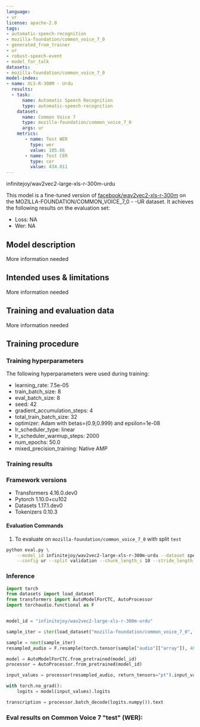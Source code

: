 ```yaml
---
language:
- ur
license: apache-2.0
tags:
- automatic-speech-recognition
- mozilla-foundation/common_voice_7_0
- generated_from_trainer
- ur
- robust-speech-event
- model_for_talk
datasets:
- mozilla-foundation/common_voice_7_0
model-index:
- name: XLS-R-300M - Urdu
  results:
  - task: 
      name: Automatic Speech Recognition 
      type: automatic-speech-recognition
    dataset:
      name: Common Voice 7
      type: mozilla-foundation/common_voice_7_0
      args: ur
    metrics:
       - name: Test WER
         type: wer
         value: 105.66
       - name: Test CER
         type: cer
         value: 434.011
---
```


<!-- This model card has been generated automatically according to the information the Trainer had access to. You
should probably proofread and complete it, then remove this comment. -->

infinitejoy/wav2vec2-large-xls-r-300m-urdu

This model is a fine-tuned version of [facebook/wav2vec2-xls-r-300m](https://huggingface.co/facebook/wav2vec2-xls-r-300m) on the MOZILLA-FOUNDATION/COMMON_VOICE_7_0 - -UR dataset.
It achieves the following results on the evaluation set:
- Loss: NA
- Wer: NA

## Model description

More information needed

## Intended uses & limitations

More information needed

## Training and evaluation data

More information needed

## Training procedure

### Training hyperparameters

The following hyperparameters were used during training:
- learning_rate: 7.5e-05
- train_batch_size: 8
- eval_batch_size: 8
- seed: 42
- gradient_accumulation_steps: 4
- total_train_batch_size: 32
- optimizer: Adam with betas=(0.9,0.999) and epsilon=1e-08
- lr_scheduler_type: linear
- lr_scheduler_warmup_steps: 2000
- num_epochs: 50.0
- mixed_precision_training: Native AMP

### Training results


### Framework versions

- Transformers 4.16.0.dev0
- Pytorch 1.10.0+cu102
- Datasets 1.17.1.dev0
- Tokenizers 0.10.3

#### Evaluation Commands

1. To evaluate on `mozilla-foundation/common_voice_7_0` with split `test`

```bash
python eval.py \
    --model_id infinitejoy/wav2vec2-large-xls-r-300m-urdu --dataset speech-recognition-community-v2/dev_data \
    --config ur --split validation --chunk_length_s 10 --stride_length_s 1
```

### Inference

```python
import torch
from datasets import load_dataset
from transformers import AutoModelForCTC, AutoProcessor
import torchaudio.functional as F


model_id = "infinitejoy/wav2vec2-large-xls-r-300m-urdu"

sample_iter = iter(load_dataset("mozilla-foundation/common_voice_7_0", "ur", split="test", streaming=True, use_auth_token=True))

sample = next(sample_iter)
resampled_audio = F.resample(torch.tensor(sample["audio"]["array"]), 48_000, 16_000).numpy()

model = AutoModelForCTC.from_pretrained(model_id)
processor = AutoProcessor.from_pretrained(model_id)

input_values = processor(resampled_audio, return_tensors="pt").input_values

with torch.no_grad():
    logits = model(input_values).logits

transcription = processor.batch_decode(logits.numpy()).text
```

### Eval results on Common Voice 7 "test" (WER):

